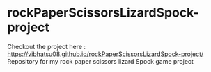 # rockPaperScissorsLizardSpock-project
Checkout the project here : https://vibhatsu08.github.io/rockPaperScissorsLizardSpock-project/
Repository for my rock paper scissors lizard Spock game project
